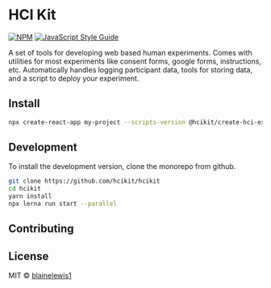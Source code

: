 # HCI Kit

[![NPM](https://img.shields.io/npm/v/@hcikit/workflow.svg)](https://www.npmjs.com/@hcikit/workflow) [![JavaScript Style Guide](https://img.shields.io/badge/code_style-standard-brightgreen.svg)](https://standardjs.com)

A set of tools for developing web based human experiments. Comes with utilities for most experiments like consent forms, google forms, instructions, etc. Automatically handles logging participant data, tools for storing data, and a script to deploy your experiment.

## Install

```bash
npx create-react-app my-project --scripts-version @hcikit/create-hci-experiment
```

## Development

To install the development version, clone the monorepo from github.

```bash
git clone https://github.com/hcikit/hcikit
cd hcikit
yarn install
npx lerna run start --parallel
```

## Contributing

## License

MIT © [blainelewis1](https://github.com/blainelewis1)
